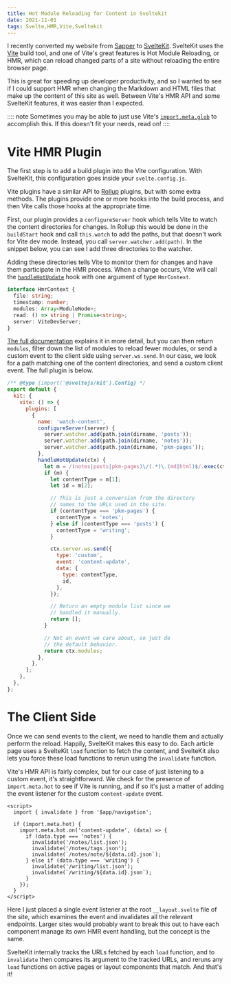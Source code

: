 ```yaml
---
title: Hot Module Reloading for Content in Sveltekit
date: 2021-11-01
tags: Svelte,HMR,Vite,Sveltekit
---
```


I recently converted my website from [Sapper](https://sapper.svelte.dev/) to [SvelteKit](https://kit.svelte.dev).
SvelteKit uses the [Vite](https://https://vitejs.dev/) build tool, and one of Vite's great features is Hot Module Reloading,
or HMR, which can reload changed parts of a site without reloading the entire browser page.

This is great for speeding up developer productivity, and so I wanted to see if I could support HMR when changing the Markdown
and HTML files that make up the content of this site as well. Between Vite's HMR API and some SvelteKit
features, it was easier than I expected.

:::: note
Sometimes you may be able to just use Vite's [`import.meta.glob`](https://vitejs.dev/guide/features.html#glob-import) to accomplish this. If this doesn't fit your needs, read on!
::::

# Vite HMR Plugin

The first step is to add a build plugin into the Vite configuration. With SvelteKit, this configuration goes inside your `svelte.config.js`.

Vite plugins have a similar API to [Rollup](https://rollupjs.org/) plugins, but with some extra methods. The plugins provide
one or more hooks into the build process, and then Vite calls those hooks at the appropriate time.

First, our plugin provides a `configureServer` hook which tells Vite to watch the content directories for changes.
In Rollup this would be done in the `buildStart` hook and call `this.watch` to add the paths, but that doesn't work
for Vite dev mode. Instead, you call `server.watcher.add(path)`. In the snippet below, you can see I add three directories
to the watcher.

Adding these directories tells Vite to monitor them for changes and have them participate in the HMR process.
When a change occurs, Vite will call the [`handleHotUpdate`](https://vitejs.dev/guide/api-plugin.html#handlehotupdate) hook
with one argument of type `HmrContext`.

```typescript
interface HmrContext {
  file: string;
  timestamp: number;
  modules: Array<ModuleNode>;
  read: () => string | Promise<string>;
  server: ViteDevServer;
}
```

[The full documentation](https://vitejs.dev/guide/api-plugin.html#handlehotupdate) explains it in more detail,
but you can then return `modules`, filter down the list of modules to reload fewer modules, or send a custom event to
the client side using `server.ws.send`. In our case, we look for a path matching one of the content directories, and send
a custom client event. The full plugin is below.

```js
/** @type {import('@sveltejs/kit').Config} */
export default {
  kit: {
    vite: () => {
      plugins: [
        {
          name: 'watch-content',
          configureServer(server) {
            server.watcher.add(path.join(dirname, 'posts'));
            server.watcher.add(path.join(dirname, 'notes'));
            server.watcher.add(path.join(dirname, 'pkm-pages'));
          },
          handleHotUpdate(ctx) {
            let m = /(notes|posts|pkm-pages)\/(.*)\.(md|html)$/.exec(ctx.file);
            if (m) {
              let contentType = m[1];
              let id = m[2];

              // This is just a conversion from the directory
              // names to the URLs used in the site.
              if (contentType === 'pkm-pages') {
                contentType = 'notes';
              } else if (contentType === 'posts') {
                contentType = 'writing';
              }

              ctx.server.ws.send({
                type: 'custom',
                event: 'content-update',
                data: {
                  type: contentType,
                  id,
                },
              });

              // Return an empty module list since we
              // handled it manually.
              return [];
            }

            // Not an event we care about, so just do
            // the default behavior.
            return ctx.modules;
          },
        },
      ];
    },
  },
};
```

# The Client Side

Once we can send events to the client, we need to handle them and actually perform the reload. Happily, SvelteKit makes this
easy to do. Each article page uses a SvelteKit `load` function to fetch the content, and SvelteKit also lets you force these load
functions to rerun using the `invalidate` function.

Vite's HMR API is fairly complex, but for our case of just listening to a custom event, it's straightforward. We check for the
presence of `import.meta.hot` to see if Vite is running, and if so it's just a matter of adding the event
listener for the custom `content-update` event.

```svelte
<script>
  import { invalidate } from '$app/navigation';

  if (import.meta.hot) {
    import.meta.hot.on('content-update', (data) => {
      if (data.type === 'notes') {
        invalidate('/notes/list.json');
        invalidate('/notes/tags.json');
        invalidate(`/notes/note/${data.id}.json`);
      } else if (data.type === 'writing') {
        invalidate('/writing/list.json');
        invalidate(`/writing/${data.id}.json`);
      }
    });
  }
</script>
```

Here I just placed a single event listener at the root `__layout.svelte` file of the site, which examines the event and
invalidates all the relevant endpoints. Larger sites would probably want to break this out to have each component manage its
own HMR event handling, but the concept is the same.

SvelteKit internally tracks the URLs fetched by each `load` function, and to `invalidate` then compares its argument to the tracked
URLs, and reruns any `load` functions on active pages or layout components that match. And that's it!

